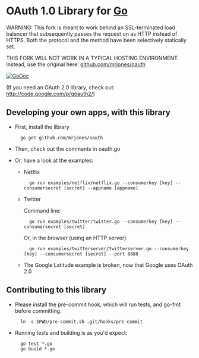 OAuth 1.0 Library for [Go](http://golang.org)
========================

WARNING: This fork is meant to work behind an SSL-terminated load balancer that
subsequently passes the request on as HTTP instead of HTTPS. Both the protocol and 
the method have been selectively statically set. 

THIS FORK WILL NOT WORK IN A TYPICAL HOSTING ENVIRONMENT.
Instead, use the original here: [github.com/mrjones/oauth](github.com/mrjones/oauth)

[![GoDoc](http://godoc.org/github.com/mrjones/oauth?status.png)](http://godoc.org/github.com/mrjones/oauth)

(If you need an OAuth 2.0 library, check out: http://code.google.com/p/goauth2/)

Developing your own apps, with this library
-------------------------------------------

* First, install the library

        go get github.com/mrjones/oauth

* Then, check out the comments in oauth.go

* Or, have a look at the examples:

    * Netflix

            go run examples/netflix/netflix.go --consumerkey [key] --consumersecret [secret] --appname [appname]

    * Twitter
    
        Command line:

            go run examples/twitter/twitter.go --consumerkey [key] --consumersecret [secret]
            
        Or, in the browser (using an HTTP server):
        
            go run examples/twitterserver/twitterserver.go --consumerkey [key] --consumersecret [secret] --port 8888        

    * The Google Latitude example is broken, now that Google uses OAuth 2.0

Contributing to this library
----------------------------

* Please install the pre-commit hook, which will run tests, and go-fmt before committing.

        ln -s $PWD/pre-commit.sh .git/hooks/pre-commit

* Running tests and building is as you'd expect:

        go test *.go
        go build *.go





